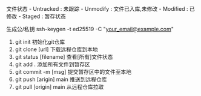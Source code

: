 文件状态
	- Untracked : 未跟踪
	- Unmodify : 文件已入库,未修改
	- Modified : 已修改
	- Staged : 暂存状态

生成公/私钥
	ssh-keygen -t ed25519 -C "your_email@example.com"


1. git init
	初始化git仓库
2. git clone [url]
	下载远程仓库到本地
3. git status [filename]
	查看[所有]文件状态
4. git add .
	添加所有文件到暂存区
5. git commit -m [msg]
	提交暂存区中的文件至本地
6. git push [arigin] main
	推送到远程仓库
7. git pull [origin] main
	从远程仓库拉取

